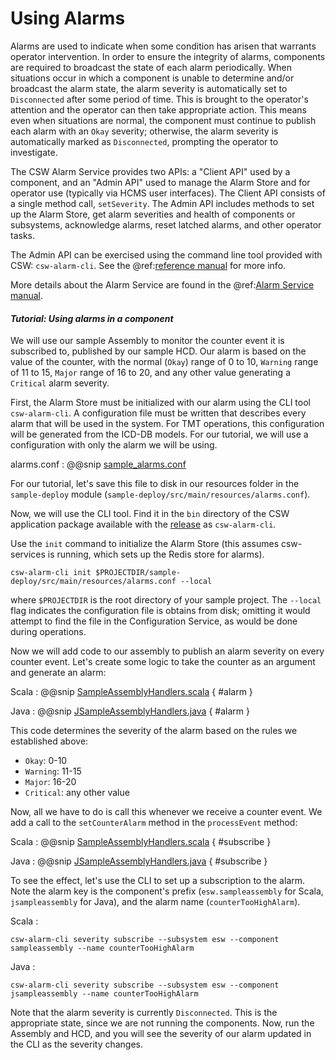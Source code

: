 # Using Alarms

Alarms are used to indicate when some condition has arisen that warrants operator intervention.  In order to ensure
the integrity of alarms, components are required to broadcast the state of each alarm periodically.  When situations occur
in which a component is unable to determine and/or broadcast the alarm state, the alarm severity is automatically
set to `Disconnected` after some period of time.  This is brought to the operator's attention and the operator can then take
appropriate action.  This means even when situations are normal, the component must continue to publish each alarm 
with an `Okay` severity; otherwise, the alarm severity is automatically marked as `Disconnected`, prompting the operator
to investigate.

The CSW Alarm Service provides two APIs: a "Client API" used by a component, and an "Admin API" used to manage the Alarm
Store and for operator use (typically via HCMS user interfaces).  The Client API consists of a single method call, `setSeverity`. 
The Admin API includes methods to set up the Alarm Store, get alarm severities and health of components or subsystems, 
acknowledge alarms, reset latched alarms, and other operator tasks. 

The Admin API can be exercised using the command line tool provided with CSW: `csw-alarm-cli`.  See the @ref:[reference manual](../apps/cswalarmcli.md)
for more info.

More details about the Alarm Service are found in the @ref:[Alarm Service manual](../services/alarm.md).

#### *Tutorial: Using alarms in a component*

We will use our sample Assembly to monitor the counter event it is subscribed to, published by our sample HCD.
Our alarm is based on the value of the counter, with the normal (`Okay`) range of 0 to 10, `Warning` 
range of 11 to 15, `Major` range of 16 to 20, and any other value generating a `Critical` alarm severity.

First, the Alarm Store must be initialized with our alarm using the CLI tool `csw-alarm-cli`.  A configuration file must be
written that describes every alarm that will be used in the system.  For TMT operations, this configuration will be generated
from the ICD-DB models.  For our tutorial, we will use a configuration with only the alarm we will be using.  

alarms.conf
:   @@snip [sample_alarms.conf](../../../../examples/src/main/resources/sample-alarms.conf)

For our tutorial, let's save this file to disk in our resources folder in the `sample-deploy` module
(`sample-deploy/src/main/resources/alarms.conf`).

Now, we will use the CLI tool.  Find it in the `bin` directory of the CSW application package available with the
[release](https://github.com/tmtsoftware/csw/releases) as `csw-alarm-cli`.

Use the `init` command to initialize the Alarm Store (this assumes csw-services is running, which sets up the Redis store
for alarms).

```
csw-alarm-cli init $PROJECTDIR/sample-deploy/src/main/resources/alarms.conf --local
```

where `$PROJECTDIR` is the root directory of your sample project.  The `--local` flag indicates the configuration file
is obtains from disk; omitting it would attempt to find the file in the Configuration Service, as would be done during 
operations.

Now we will add code to our assembly to publish an alarm severity on every counter event.  Let's create some logic
to take the counter as an argument and generate an alarm:

Scala
:   @@snip [SampleAssemblyHandlers.scala](../../../../examples/src/main/scala/org/tmt/esw/basic/sampleassembly/SampleAssemblyHandlersAlarm.scala) { #alarm }

Java
:   @@snip [JSampleAssemblyHandlers.java](../../../../examples/src/main/java/org/tmt/esw/basic/sampleassembly/JSampleAssemblyHandlersAlarm.java) { #alarm }

This code determines the severity of the alarm based on the rules we established above:

  * `Okay`: 0-10
  * `Warning`: 11-15
  * `Major`: 16-20
  * `Critical`: any other value
  
Now, all we have to do is call this whenever we receive a counter event.  We add a call to the `setCounterAlarm` method 
in the `processEvent` method:

Scala
:   @@snip [SampleAssemblyHandlers.scala](../../../../examples/src/main/scala/org/tmt/esw/basic/sampleassembly/SampleAssemblyHandlersAlarm.scala) { #subscribe }

Java
:   @@snip [JSampleAssemblyHandlers.java](../../../../examples/src/main/java/org/tmt/esw/basic/sampleassembly/JSampleAssemblyHandlersAlarm.java) { #subscribe }

To see the effect, let's use the CLI to set up a subscription to the alarm.  Note the alarm key is the component's prefix 
(`esw.sampleassembly` for Scala, `jsampleassembly` for Java), and the alarm name (`counterTooHighAlarm`).

Scala
:   
```
csw-alarm-cli severity subscribe --subsystem esw --component sampleassembly --name counterTooHighAlarm
```

Java
:   
```
csw-alarm-cli severity subscribe --subsystem esw --component jsampleassembly --name counterTooHighAlarm
```

Note that the alarm severity is currently `Disconnected`.  This is the appropriate state, since we are not running the 
components.  Now, run the Assembly and HCD, and you will see the severity of our alarm updated in the CLI as the severity changes.


